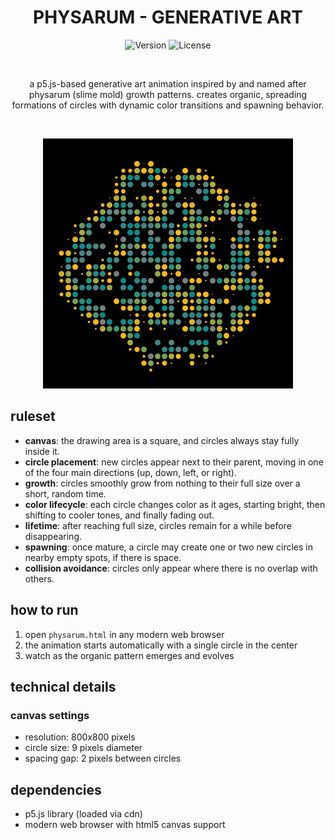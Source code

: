 <h1 align="center">PHYSARUM - GENERATIVE ART</h1>

<p align="center">
  <img src="https://img.shields.io/badge/version-v0.0.2-blue" alt="Version">
  <img src="https://img.shields.io/badge/license-Apache%202.0-green" alt="License">
</p>

<br>

<p align="center">a p5.js-based generative art animation inspired by and named after physarum (slime mold) growth patterns. creates organic, spreading formations of circles with dynamic color transitions and spawning behavior.</p>

<br>

<p align="center">
  <img src="_assets/2025-06-10_physarum_showcase.png" alt="physarum showcase" width="400" height="400">
</p>


## ruleset

- **canvas**: the drawing area is a square, and circles always stay fully inside it.
- **circle placement**: new circles appear next to their parent, moving in one of the four main directions (up, down, left, or right).
- **growth**: circles smoothly grow from nothing to their full size over a short, random time.
- **color lifecycle**: each circle changes color as it ages, starting bright, then shifting to cooler tones, and finally fading out.
- **lifetime**: after reaching full size, circles remain for a while before disappearing.
- **spawning**: once mature, a circle may create one or two new circles in nearby empty spots, if there is space.
- **collision avoidance**: circles only appear where there is no overlap with others.

## how to run

1. open `physarum.html` in any modern web browser
2. the animation starts automatically with a single circle in the center
3. watch as the organic pattern emerges and evolves

## technical details

### canvas settings
- resolution: 800x800 pixels
- circle size: 9 pixels diameter
- spacing gap: 2 pixels between circles

## dependencies

- p5.js library (loaded via cdn)
- modern web browser with html5 canvas support
